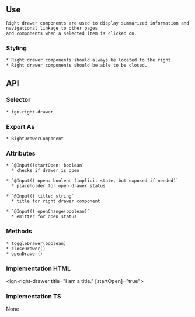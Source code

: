 ## Use
    Right drawer components are used to display summarized information and navigational linkage to other pages
    and components when a selected item is clicked on. 

  ### Styling
    * Right drawer components should always be located to the right.
    * Right drawer components should be able to be closed.


## API 
  ### Selector
    * ign-right-drawer

  ### Export As
    * RightDrawerComponent

  ### Attributes
    * `@Input()startOpen: boolean`
      * checks if drawer is open

    * `@Input() open: boolean (implicit state, but exposed if needed)`
      * placeholder for open drawer status

    * `@Input() title: string`
      * title for right drawer component

    * `@Input() openChange(boolean)`
      * emitter for open status

  ### Methods
    * toggleDrawer(boolean)
    * closeDrawer()
    * openDrawer()


### Implementation HTML
  <ign-right-drawer
          title="I am a title."
          [startOpen]="true">
      <ign-list-selection-item
              key="1234"
              title="I am a right drawer."
              subtitle="I am a right drawer subtitle."
      >
      </ign-list-selection-item>
  </ign-right-drawer>


### Implementation TS
  None